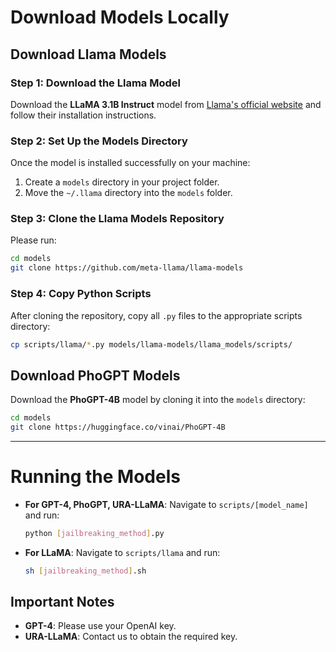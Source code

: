 # Download Models Locally
## Download Llama Models

### Step 1: Download the Llama Model
Download the **LLaMA 3.1B Instruct** model from [Llama's official website](https://www.llama.com/llama-downloads/) and follow their installation instructions.

### Step 2: Set Up the Models Directory
Once the model is installed successfully on your machine:

1. Create a `models` directory in your project folder.
2. Move the `~/.llama` directory into the `models` folder.

### Step 3: Clone the Llama Models Repository
Please run:

```sh
cd models
git clone https://github.com/meta-llama/llama-models
```

### Step 4: Copy Python Scripts
After cloning the repository, copy all `.py` files to the appropriate scripts directory:

```sh
cp scripts/llama/*.py models/llama-models/llama_models/scripts/
```

## Download PhoGPT Models
Download the **PhoGPT-4B** model by cloning it into the `models` directory:

```sh
cd models
git clone https://huggingface.co/vinai/PhoGPT-4B
```

---

# Running the Models

- **For GPT-4, PhoGPT, URA-LLaMA**: Navigate to `scripts/[model_name]` and run:
  ```sh
  python [jailbreaking_method].py
  ```
- **For LLaMA**: Navigate to `scripts/llama` and run:
  ```sh
  sh [jailbreaking_method].sh
  ```

## Important Notes
- **GPT-4**: Please use your OpenAI key.
- **URA-LLaMA**: Contact us to obtain the required key.


